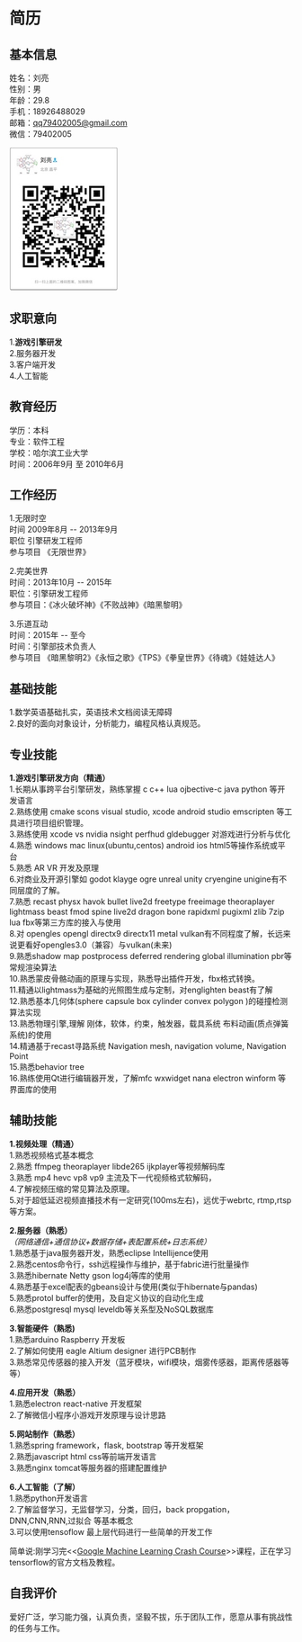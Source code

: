 # 简历

## 基本信息
姓名：刘亮   
性别：男   
年龄：29.8  
手机：18926488029  
邮箱：qq79402005@gmail.com  
微信：79402005  

![](https://github.com/blab-liuliang/resume/blob/master/wechat.jpeg?raw=true)

## 求职意向
1.**游戏引擎研发**  
2.服务器开发   
3.客户端开发     
4.人工智能   

## 教育经历
学历：本科  
专业：软件工程  
学校：哈尔滨工业大学  
时间：2006年9月 至 2010年6月

## 工作经历
1.无限时空  
时间 2009年8月 -- 2013年9月  
职位 引擎研发工程师  
参与项目 《无限世界》  

2.完美世界  
时间：2013年10月 -- 2015年  
职位：引擎研发工程师  
参与项目：《冰火破坏神》《不败战神》《暗黑黎明》  

3.乐道互动  
时间：2015年 -- 至今  
时间：引擎部技术负责人  
参与项目 《暗黑黎明2》《永恒之歌》《TPS》《拳皇世界》《待魂》《娃娃达人》  

## 基础技能
1.数学英语基础扎实，英语技术文档阅读无障碍  
2.良好的面向对象设计，分析能力，编程风格认真规范。

## 专业技能

**1.游戏引擎研发方向（精通）**  
1.长期从事跨平台引擎研发，熟练掌握 c c++ lua ojbective-c java python 等开发语言    
2.熟练使用 cmake scons visual studio, xcode android studio emscripten 等工具进行项目组织管理。   
3.熟练使用 xcode vs nvidia nsight perfhud gldebugger 对游戏进行分析与优化  
4.熟悉 windows mac linux(ubuntu,centos) android ios html5等操作系统或平台  
5.熟悉 AR VR 开发及原理  
6.对商业及开源引擎如 godot klayge ogre unreal unity cryengine unigine有不同层度的了解。   
7.熟悉 recast physx havok bullet live2d freetype freeimage theoraplayer lightmass beast fmod spine live2d dragon bone rapidxml pugixml zlib 7zip lua fbx等第三方库的接入与使用   
8.对 opengles opengl directx9 directx11 metal vulkan有不同程度了解，长远来说更看好opengles3.0（兼容）与vulkan(未来)   
9.熟悉shadow map postprocess deferred rendering global illumination pbr等常规渲染算法   
10.熟悉蒙皮骨骼动画的原理与实现，熟悉导出插件开发，fbx格式转换。   
11.精通以lightmass为基础的光照图生成与定制，对englighten beast有了解  
12.熟悉基本几何体(sphere capsule box cylinder convex polygon )的碰撞检测算法实现    
13.熟悉物理引擎,理解 刚体，软体，约束，触发器，载具系统 布料动画(质点弹簧系统)的使用    
14.精通基于recast寻路系统 Navigation mesh, navigation volume, Navigation Point    
15.熟悉behavior tree    
16.熟练使用Qt进行编辑器开发，了解mfc wxwidget nana electron winform 等界面库的使用

## 辅助技能
**1.视频处理（精通）**    
1.熟悉视频格式基本概念   
2.熟悉 ffmpeg theoraplayer libde265 ijkplayer等视频解码库   
3.熟悉 mp4 hevc vp8 vp9 主流及下一代视频格式软解码，   
4.了解视频压缩的常见算法及原理。    
5.对于超低延迟视频直播技术有一定研究(100ms左右)，远优于webrtc, rtmp,rtsp等方案。

**2.服务器（熟悉）**  
_（网络通信+通信协议+数据存储+表配置系统+日志系统）_   
1.熟悉基于java服务器开发，熟悉eclipse Intellijence使用   
2.熟悉centos命令行，ssh远程操作与维护，基于fabric进行批量操作   
3.熟悉hibernate Netty gson log4j等库的使用   
4.熟悉基于excel配表的gbeans设计与使用(类似于hibernate与pandas)  
5.熟悉protol buffer的使用，及自定义协议的自动化生成   
6.熟悉postgresql mysql leveldb等关系型及NoSQL数据库   


**3.智能硬件（熟悉)**   
1.熟悉arduino Raspberry 开发板   
2.了解如何使用 eagle Altium designer 进行PCB制作   
3.熟悉常见传感器的接入开发（蓝牙模块，wifi模块，烟雾传感器，距离传感器等等）

**4.应用开发（熟悉）**  
1.熟悉electron react-native 开发框架   
2.了解微信小程序小游戏开发原理与设计思路   

**5.网站制作（熟悉）**   
1.熟悉spring framework，flask, bootstrap 等开发框架  
2.熟悉javascript html css等前端开发语言   
3.熟悉nginx tomcat等服务器的搭建配置维护

**6.人工智能（了解）**  
1.熟悉python开发语言   
2.了解监督学习，无监督学习，分类，回归，back propgation，DNN,CNN,RNN,过拟合 等基本概念   
3.可以使用tensoflow 最上层代码进行一些简单的开发工作   

简单说:刚学习完<<[Google Machine Learning Crash Course](https://developers.google.com/machine-learning/crash-course/ml-intro)>>课程，正在学习tensorflow的官方文档及教程。



## 自我评价
爱好广泛，学习能力强，认真负责，坚毅不拔，乐于团队工作，愿意从事有挑战性的任务与工作。
